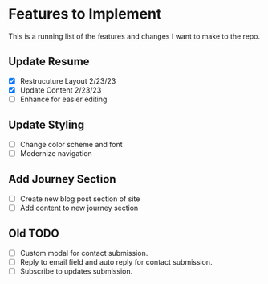 # Features to Implement

This is a running list of the features and changes I want to make to the repo.

## Update Resume
- [x] Restrucuture Layout 2/23/23
- [x] Update Content 2/23/23
- [ ] Enhance for easier editing

## Update Styling
- [ ] Change color scheme and font
- [ ] Modernize navigation

## Add Journey Section
- [ ] Create new blog post section of site
- [ ] Add content to new journey section

## Old TODO
- [ ] Custom modal for contact submission.
- [ ] Reply to email field and auto reply for contact submission.
- [ ] Subscribe to updates submission.
